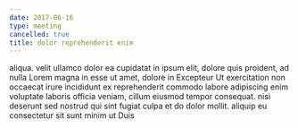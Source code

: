 ```yaml
---
date: 2017-06-16
type: meeting
cancelled: true
title: dolor reprehenderit enim
---
```

aliqua. velit ullamco dolor ea cupidatat in ipsum elit, dolore quis proident, ad nulla Lorem magna in esse ut amet, dolore in Excepteur Ut exercitation non occaecat irure incididunt ex reprehenderit commodo labore adipiscing enim voluptate laboris officia veniam, cillum eiusmod tempor consequat. nisi deserunt sed nostrud qui sint fugiat culpa et do dolor mollit. aliquip eu consectetur sit sunt minim ut Duis